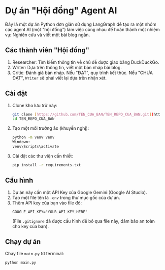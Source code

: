 # Dự án "Hội đồng" Agent AI 

Đây là một dự án Python đơn giản sử dụng LangGraph để tạo ra một nhóm các agent AI (một "hội đồng") làm việc cùng nhau để hoàn thành một nhiệm vụ: Nghiên cứu và viết một bài blog ngắn.

## Các thành viên "Hội đồng"
1.  Researcher: Tìm kiếm thông tin về chủ đề được giao bằng DuckDuckGo.
2.  Writer: Dựa trên thông tin, viết một bản nháp bài blog.
3.  Critic: Đánh giá bản nháp. Nếu "ĐẠT", quy trình kết thúc. Nếu "CHƯA ĐẠT", `Writer` sẽ phải viết lại dựa trên nhận xét.

## Cài đặt

1.  Clone kho lưu trữ này:
    ```bash
    git clone [https://github.com/TEN_CUA_BAN/TEN_REPO_CUA_BAN.git](https://github.com/TEN_CUA_BAN/TEN_REPO_CUA_BAN.git)
    cd TEN_REPO_CUA_BAN
    ```

2.  Tạo một môi trường ảo (khuyến nghị):
    ```bash
    python -m venv venv
    Windown:
    venv\Scripts\activate
    ```

3.  Cài đặt các thư viện cần thiết:
    ```bash
    pip install -r requirements.txt
    ```

## Cấu hình
1.  Dự án này cần một API Key của Google Gemini (Google AI Studio).
2.  Tạo một file tên là `.env` trong thư mục gốc của dự án.
3.  Thêm API key của bạn vào file đó:
    ```
    GOOGLE_API_KEY="YOUR_API_KEY_HERE"
    ```
    (File `.gitignore` đã được cấu hình để bỏ qua file này, đảm bảo an toàn cho key của bạn).

## Chạy dự án
Chạy file `main.py` từ terminal:
```bash
python main.py
